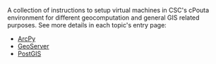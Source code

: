 A collection of instructions to setup virtual machines in CSC's cPouta environment for different geocomputation and general GIS related purposes. See more details in each topic's entry page:
- [ArcPy](arcpy)
- [GeoServer](geoserver)
- [PostGIS](postgis)
